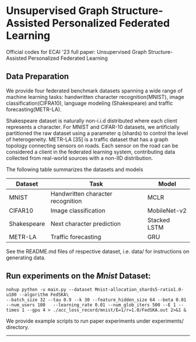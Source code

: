 # Unsupervised Graph Structure-Assisted Personalized Federated Learning

Official codes for ECAI '23 full paper: Unsupervised Graph Structure-Assisted Personalized Federated Learning



## Data Preparation
We provide four federated benchmark datasets spanning a wide range of machine learning tasks: handwritten character recognition(MNIST), image classification(CIFRA10), language modeling (Shakespeare) and traffic forecasting(METR-LA).

Shakespeare dataset is naturally non-i.i.d distributed where each client represents a character. For MNIST and CIFAR-10 datasets, we artificially partitioned the raw dataset using a parameter q (shards) to control the level of heterogeneity.
METR-LA [35] is a traffic dataset that has a graph topology connecting sensors on roads. Each sensor on the road can be considered a client in the federated learning system, contributing data collected from real-world sources with a non-IID distribution.

The following table summarizes the datasets and models

|Dataset         | Task |  Model |
| ------------------  |  ------|------- |
| MNIST   |     Handwritten character recognition       |     MCLR  |
| CIFAR10   |     Image classification        |      MobileNet-v2 |
| Shakespeare |     Next character prediction        |      Stacked LSTM    |
| METR-LA |     Traffic forecasting        |      GRU    |

See the README.md files of respective dataset, i.e. data/ for instructions on generating data.


## Run experiments on the *Mnist* Dataset:
```
nohup python -u main.py --dataset Mnist-allocation_shards5-ratio1.0-u100 --algorithm FedSKA\
--batch_size 32 --tau 0.9 --k 30 --feature_hidden_size 64 --beta 0.01 --num_users 100   --learning_rate 0.01 --num_glob_iters 500 --E 1 --times 1 --gpu 4 > ./acc_loss_record/mnist/E=1/r=1.0/FedSKA.out 2>&1 &
```
We provide example scripts to run paper experiments under experiments/ directory.

----
